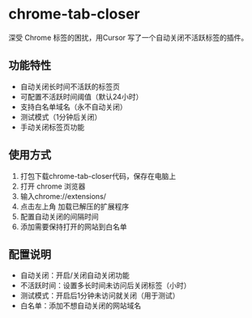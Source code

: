 # chrome-tab-closer
深受 Chrome 标签的困扰，用Cursor 写了一个自动关闭不活跃标签的插件。

## 功能特性
- 自动关闭长时间不活跃的标签页
- 可配置不活跃时间阈值（默认24小时）
- 支持白名单域名（永不自动关闭）
- 测试模式（1分钟后关闭）
- 手动关闭标签页功能

## 使用方式
1. 打包下载chrome-tab-closer代码，保存在电脑上
2. 打开 chrome 浏览器
3. 输入chrome://extensions/
4. 点击左上角 加载已解压的扩展程序
5. 配置自动关闭的间隔时间
6. 添加需要保持打开的网站到白名单

## 配置说明
- 自动关闭：开启/关闭自动关闭功能
- 不活跃时间：设置多长时间未访问后关闭标签（小时）
- 测试模式：开启后1分钟未访问就关闭（用于测试）
- 白名单：添加不想自动关闭的网站域名
